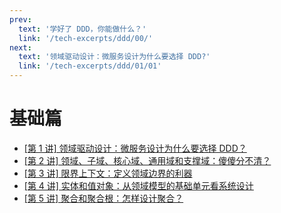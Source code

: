 ```yaml
---
prev:
  text: '学好了 DDD，你能做什么？'
  link: '/tech-excerpts/ddd/00/'
next:
  text: '领域驱动设计：微服务设计为什么要选择 DDD?'
  link: '/tech-excerpts/ddd/01/01'
---
```


# 基础篇

- [[第 1 讲] 领域驱动设计：微服务设计为什么要选择 DDD？](./01.md)
- [[第 2 讲] 领域、子域、核心域、通用域和支撑域：傻傻分不清？](./02.md)
- [[第 3 讲] 限界上下文：定义领域边界的利器](./03.md)
- [[第 4 讲] 实体和值对象：从领域模型的基础单元看系统设计](./04.md)
- [[第 5 讲] 聚合和聚合根：怎样设计聚合？](./05.md)
